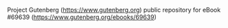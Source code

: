 Project Gutenberg (https://www.gutenberg.org) public repository for
eBook #69639 (https://www.gutenberg.org/ebooks/69639)
